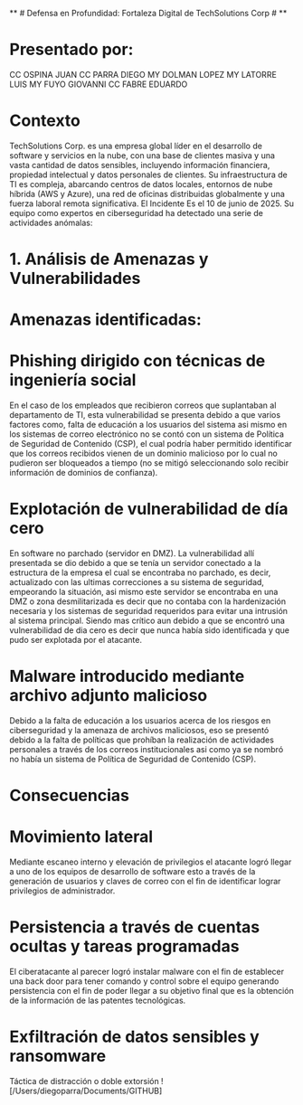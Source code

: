** # Defensa en Profundidad: Fortaleza Digital de TechSolutions Corp # **

# Presentado por: #
  CC OSPINA JUAN
  CC PARRA DIEGO
  MY DOLMAN LOPEZ
  MY LATORRE LUIS
  MY FUYO GIOVANNI
  CC FABRE EDUARDO


# Contexto #
TechSolutions Corp. es una empresa global líder en el desarrollo de software y servicios en la nube, con una base de clientes masiva y una vasta cantidad de datos sensibles, incluyendo información financiera, propiedad intelectual y datos personales de clientes. Su infraestructura de TI es compleja, abarcando centros de datos locales, entornos de nube híbrida (AWS y Azure), una red de oficinas distribuidas globalmente y una fuerza laboral remota significativa.
El Incidente Es el 10 de junio de 2025. Su equipo como expertos en ciberseguridad ha detectado una serie de actividades anómalas:

# 1. Análisis de Amenazas y Vulnerabilidades #
# Amenazas identificadas: #
# Phishing dirigido con técnicas de ingeniería social # 
En el caso de los empleados que recibieron correos que suplantaban al departamento de TI, esta vulnerabilidad se presenta debido a que varios factores como, falta de educación a los usuarios del sistema asi mismo en los sistemas de correo electrónico no se contó con un sistema de Política de Seguridad de Contenido (CSP), el cual podría haber permitido identificar que los correos recibidos vienen de un dominio malicioso por lo cual no pudieron ser bloqueados a tiempo (no se mitigó seleccionando solo recibir información de dominios de confianza).

# Explotación de vulnerabilidad de día cero # 
En software no parchado (servidor en DMZ). La vulnerabilidad allí presentada se dio debido a que se tenía un servidor conectado a la estructura de la empresa el cual se encontraba no parchado, es decir, actualizado con las ultimas correcciones a su sistema de seguridad, empeorando la situación, asi mismo este servidor se encontraba en una DMZ o zona desmilitarizada es decir que no contaba con la hardenización necesaria y los sistemas de seguridad requeridos para evitar una intrusión al sistema principal. Siendo mas crítico aun debido a que se encontró una vulnerabilidad de dia cero es decir que nunca había sido identificada y que pudo ser explotada por el atacante.

# Malware introducido mediante archivo adjunto malicioso  #
Debido a la falta de educación a los usuarios acerca de los riesgos en ciberseguridad y la amenaza de archivos maliciosos, eso se presentó debido a la falta de políticas que prohíban la realización de actividades personales a través de los correos institucionales asi como ya se nombró no había un sistema de Política de Seguridad de Contenido (CSP).

# Consecuencias # 
# Movimiento lateral # 
Mediante escaneo interno y elevación de privilegios el atacante logró llegar a uno de los equipos de desarrollo de software esto a través de la generación de usuarios y claves de correo con el fin de identificar lograr privilegios de administrador.

# Persistencia a través de cuentas ocultas y tareas programadas #
El ciberatacante al parecer logró instalar malware con el fin de establecer una back door para tener comando y control sobre el equipo generando persistencia con el fin de poder llegar a su objetivo final que es la obtención de la información de las patentes tecnológicas.

# Exfiltración de datos sensibles y ransomware # 
Táctica de distracción o doble extorsión 
![/Users/diegoparra/Documents/GITHUB]

